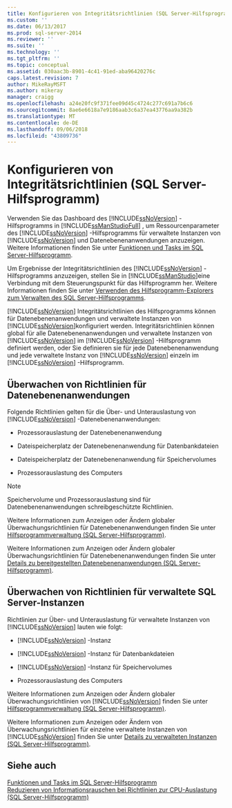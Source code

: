 ```yaml
---
title: Konfigurieren von Integritätsrichtlinien (SQL Server-Hilfsprogramm) | Microsoft-Dokumentation
ms.custom: ''
ms.date: 06/13/2017
ms.prod: sql-server-2014
ms.reviewer: ''
ms.suite: ''
ms.technology: ''
ms.tgt_pltfrm: ''
ms.topic: conceptual
ms.assetid: 030aac3b-8901-4c41-91ed-aba96420276c
caps.latest.revision: 7
author: MikeRayMSFT
ms.author: mikeray
manager: craigg
ms.openlocfilehash: a24e20fc9f371fee09d45c4724c277c691a7b6c6
ms.sourcegitcommit: 8ae6e6618a7e9186aab3c6a37ea43776aa9a382b
ms.translationtype: MT
ms.contentlocale: de-DE
ms.lasthandoff: 09/06/2018
ms.locfileid: "43809736"
---
```

# <a name="configure-health-policies-sql-server-utility"></a>Konfigurieren von Integritätsrichtlinien (SQL Server-Hilfsprogramm)
  Verwenden Sie das Dashboard des [!INCLUDE[ssNoVersion](../../includes/ssnoversion-md.md)] -Hilfsprogramms in [!INCLUDE[ssManStudioFull](../../includes/ssmanstudiofull-md.md)] , um Ressourcenparameter des [!INCLUDE[ssNoVersion](../../includes/ssnoversion-md.md)] -Hilfsprogramms für verwaltete Instanzen von [!INCLUDE[ssNoVersion](../../includes/ssnoversion-md.md)] und Datenebenenanwendungen anzuzeigen. Weitere Informationen finden Sie unter [Funktionen und Tasks im SQL Server-Hilfsprogramm](sql-server-utility-features-and-tasks.md).  
  
 Um Ergebnisse der Integritätsrichtlinien des [!INCLUDE[ssNoVersion](../../includes/ssnoversion-md.md)] -Hilfsprogramms anzuzeigen, stellen Sie in [!INCLUDE[ssManStudio](../../includes/ssmanstudio-md.md)]eine Verbindung mit dem Steuerungspunkt für das Hilfsprogramm her. Weitere Informationen finden Sie unter [Verwenden des Hilfsprogramm-Explorers zum Verwalten des SQL Server-Hilfsprogramms](use-utility-explorer-to-manage-the-sql-server-utility.md).  
  
 [!INCLUDE[ssNoVersion](../../includes/ssnoversion-md.md)] Integritätsrichtlinien des Hilfsprogramms können für Datenebenenanwendungen und verwaltete Instanzen von [!INCLUDE[ssNoVersion](../../includes/ssnoversion-md.md)]konfiguriert werden. Integritätsrichtlinien können global für alle Datenebenenanwendungen und verwaltete Instanzen von [!INCLUDE[ssNoVersion](../../includes/ssnoversion-md.md)] im [!INCLUDE[ssNoVersion](../../includes/ssnoversion-md.md)] -Hilfsprogramm definiert werden, oder Sie definieren sie für jede Datenebenenanwendung und jede verwaltete Instanz von [!INCLUDE[ssNoVersion](../../includes/ssnoversion-md.md)] einzeln im [!INCLUDE[ssNoVersion](../../includes/ssnoversion-md.md)] -Hilfsprogramm.  
  
## <a name="monitoring-policies-for-data-tier-applications"></a>Überwachen von Richtlinien für Datenebenenanwendungen  
 Folgende Richtlinien gelten für die Über- und Unterauslastung von [!INCLUDE[ssNoVersion](../../includes/ssnoversion-md.md)] -Datenebenenanwendungen:  
  
-   Prozessorauslastung der Datenebenenanwendung  
  
-   Dateispeicherplatz der Datenebenenanwendung für Datenbankdateien  
  
-   Dateispeicherplatz der Datenebenenanwendung für Speichervolumes  
  
-   Prozessorauslastung des Computers  
  
> [!NOTE]  
>  Speichervolume und Prozessorauslastung sind für Datenebenenanwendungen schreibgeschützte Richtlinien.  
  
 Weitere Informationen zum Anzeigen oder Ändern globaler Überwachungsrichtlinien für Datenebenenanwendungen finden Sie unter [Hilfsprogrammverwaltung &#40;SQL Server-Hilfsprogramm&#41;](../../database-engine/utility-administration-sql-server-utility.md).  
  
 Weitere Informationen zum Anzeigen oder Ändern globaler Überwachungsrichtlinien für Datenebenenanwendungen finden Sie unter [Details zu bereitgestellten Datenebenenanwendungen &#40;SQL Server-Hilfsprogramm&#41;](../../database-engine/deployed-data-tier-application-details-sql-server-utility.md).  
  
## <a name="monitoring-policies-for-managed-instances-of-sql-server"></a>Überwachen von Richtlinien für verwaltete SQL Server-Instanzen  
 Richtlinien zur Über- und Unterauslastung für verwaltete Instanzen von [!INCLUDE[ssNoVersion](../../includes/ssnoversion-md.md)] lauten wie folgt:  
  
-   [!INCLUDE[ssNoVersion](../../includes/ssnoversion-md.md)] -Instanz  
  
-   [!INCLUDE[ssNoVersion](../../includes/ssnoversion-md.md)] -Instanz für Datenbankdateien  
  
-   [!INCLUDE[ssNoVersion](../../includes/ssnoversion-md.md)] -Instanz für Speichervolumes  
  
-   Prozessorauslastung des Computers  
  
 Weitere Informationen zum Anzeigen oder Ändern globaler Überwachungsrichtlinien von [!INCLUDE[ssNoVersion](../../includes/ssnoversion-md.md)] finden Sie unter [Hilfsprogrammverwaltung &#40;SQL Server-Hilfsprogramm&#41;](../../database-engine/utility-administration-sql-server-utility.md).  
  
 Weitere Informationen zum Anzeigen oder Ändern von Überwachungsrichtlinien für einzelne verwaltete Instanzen von [!INCLUDE[ssNoVersion](../../includes/ssnoversion-md.md)] finden Sie unter [Details zu verwalteten Instanzen &#40;SQL Server-Hilfsprogramm&#41;](../../database-engine/managed-instance-details-sql-server-utility.md).  
  
## <a name="see-also"></a>Siehe auch  
 [Funktionen und Tasks im SQL Server-Hilfsprogramm](sql-server-utility-features-and-tasks.md)   
 [Reduzieren von Informationsrauschen bei Richtlinien zur CPU-Auslastung &#40;SQL Server-Hilfsprogramm&#41;](reduce-noise-in-cpu-utilization-policies-sql-server-utility.md)  
  
  
